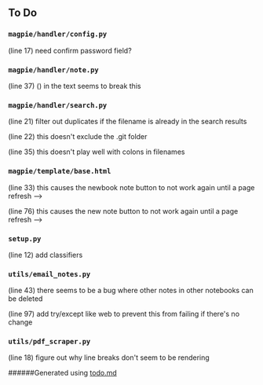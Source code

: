 ## To Do
### ``magpie/handler/config.py``
(line 17) need confirm password field?


### ``magpie/handler/note.py``
(line 37) () in the text seems to break this


### ``magpie/handler/search.py``
(line 21) filter out duplicates if the filename is already in the search results

(line 22) this doesn't exclude the .git folder

(line 35) this doesn't play well with colons in filenames


### ``magpie/template/base.html``
(line 33) this causes the newbook note button to not work again until a page refresh -->

(line 76) this causes the new note button to not work again until a page refresh -->


### ``setup.py``
(line 12) add classifiers


### ``utils/email_notes.py``
(line 43) there seems to be a bug where other notes in other notebooks can be deleted

(line 97) add try/except like web to prevent this from failing if there's no change


### ``utils/pdf_scraper.py``
(line 18) figure out why line breaks don't seem to be rendering

######Generated using [todo.md](https://github.com/charlesthomas/todo.md)
